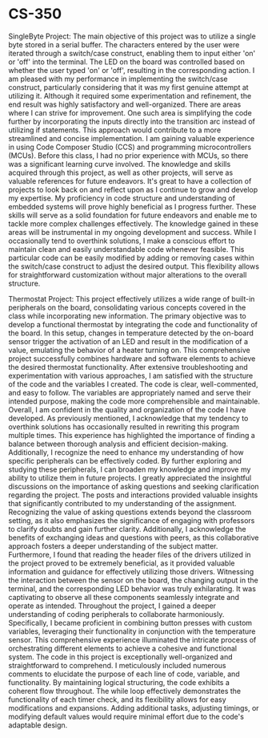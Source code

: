 # CS-350
SingleByte Project: 
The main objective of this project was to utilize a single byte stored in a serial buffer. The characters entered by the user were iterated through a switch/case construct, enabling them to input either 'on' or 'off' into the terminal. The LED on the board was controlled based on whether the user typed 'on' or 'off', resulting in the corresponding action.
I am pleased with my performance in implementing the switch/case construct, particularly considering that it was my first genuine attempt at utilizing it. Although it required some experimentation and refinement, the end result was highly satisfactory and well-organized.
There are areas where I can strive for improvement. One such area is simplifying the code further by incorporating the inputs directly into the transition arc instead of utilizing if statements. This approach would contribute to a more streamlined and concise implementation.
I am gaining valuable experience in using Code Composer Studio (CCS) and programming microcontrollers (MCUs). Before this class, I had no prior experience with MCUs, so there was a significant learning curve involved. The knowledge and skills acquired through this project, as well as other projects, will serve as valuable references for future endeavors. It's great to have a collection of projects to look back on and reflect upon as I continue to grow and develop my expertise.
My proficiency in code structure and understanding of embedded systems will prove highly beneficial as I progress further. These skills will serve as a solid foundation for future endeavors and enable me to tackle more complex challenges effectively. The knowledge gained in these areas will be instrumental in my ongoing development and success.
While I occasionally tend to overthink solutions, I make a conscious effort to maintain clean and easily understandable code whenever feasible. This particular code can be easily modified by adding or removing cases within the switch/case construct to adjust the desired output. This flexibility allows for straightforward customization without major alterations to the overall structure.

Thermostat Project:
This project effectively utilizes a wide range of built-in peripherals on the board, consolidating various concepts covered in the class while incorporating new information. The primary objective was to develop a functional thermostat by integrating the code and functionality of the board. In this setup, changes in temperature detected by the on-board sensor trigger the activation of an LED and result in the modification of a value, emulating the behavior of a heater turning on. This comprehensive project successfully combines hardware and software elements to achieve the desired thermostat functionality.
After extensive troubleshooting and experimentation with various approaches, I am satisfied with the structure of the code and the variables I created. The code is clear, well-commented, and easy to follow. The variables are appropriately named and serve their intended purpose, making the code more comprehensible and maintainable. Overall, I am confident in the quality and organization of the code I have developed.
As previously mentioned, I acknowledge that my tendency to overthink solutions has occasionally resulted in rewriting this program multiple times. This experience has highlighted the importance of finding a balance between thorough analysis and efficient decision-making. Additionally, I recognize the need to enhance my understanding of how specific peripherals can be effectively coded. By further exploring and studying these peripherals, I can broaden my knowledge and improve my ability to utilize them in future projects.
I greatly appreciated the insightful discussions on the importance of asking questions and seeking clarification regarding the project. The posts and interactions provided valuable insights that significantly contributed to my understanding of the assignment. Recognizing the value of asking questions extends beyond the classroom setting, as it also emphasizes the significance of engaging with professors to clarify doubts and gain further clarity. Additionally, I acknowledge the benefits of exchanging ideas and questions with peers, as this collaborative approach fosters a deeper understanding of the subject matter. Furthermore, I found that reading the header files of the drivers utilized in the project proved to be extremely beneficial, as it provided valuable information and guidance for effectively utilizing those drivers.
Witnessing the interaction between the sensor on the board, the changing output in the terminal, and the corresponding LED behavior was truly exhilarating. It was captivating to observe all these components seamlessly integrate and operate as intended. Throughout the project, I gained a deeper understanding of coding peripherals to collaborate harmoniously. Specifically, I became proficient in combining button presses with custom variables, leveraging their functionality in conjunction with the temperature sensor. This comprehensive experience illuminated the intricate process of orchestrating different elements to achieve a cohesive and functional system.
The code in this project is exceptionally well-organized and straightforward to comprehend. I meticulously included numerous comments to elucidate the purpose of each line of code, variable, and functionality. By maintaining logical structuring, the code exhibits a coherent flow throughout. The while loop effectively demonstrates the functionality of each timer check, and its flexibility allows for easy modifications and expansions. Adding additional tasks, adjusting timings, or modifying default values would require minimal effort due to the code's adaptable design.
